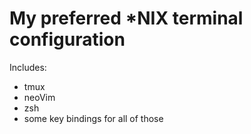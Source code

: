 # My preferred *NIX terminal configuration

Includes:
- tmux
- neoVim
- zsh
- some key bindings for all of those
